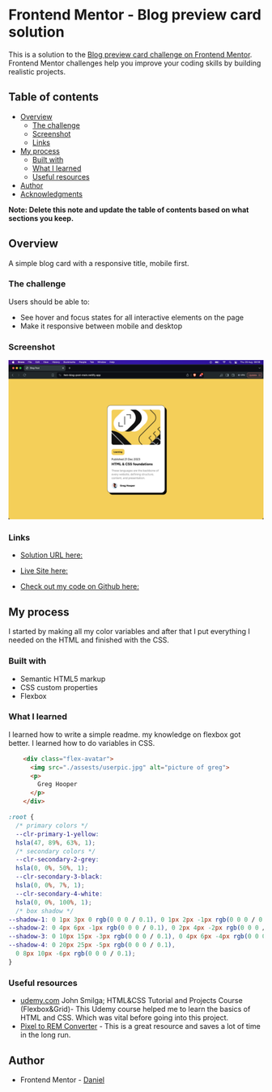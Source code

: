 # Frontend Mentor - Blog preview card solution

This is a solution to the [Blog preview card challenge on Frontend Mentor](https://www.frontendmentor.io/challenges/blog-preview-card-ckPaj01IcS). Frontend Mentor challenges help you improve your coding skills by building realistic projects. 

## Table of contents

- [Overview](#overview)
  - [The challenge](#the-challenge)
  - [Screenshot](#screenshot)
  - [Links](#links)
- [My process](#my-process)
  - [Built with](#built-with)
  - [What I learned](#what-i-learned)
  - [Useful resources](#useful-resources)
- [Author](#author)
- [Acknowledgments](#acknowledgments)

**Note: Delete this note and update the table of contents based on what sections you keep.**

## Overview
A simple blog card with a responsive title, mobile first. 
### The challenge

Users should be able to:

- See hover and focus states for all interactive elements on the page
- Make it responsive between mobile and desktop

### Screenshot

![](./Screenshot%202024-08-29%20at%2008.56.57.png)

### Links

- [Solution URL here:](https://www.frontendmentor.io/challenges/blog-preview-card-ckPaj01IcS/hub)

-  [Live Site here:](fem-blog-post-main.netlify.app)

- [Check out my code on Github here:](https://github.com/Camperbug/fem-blog-post-main)

## My process
I started by making all my color variables and after that I put everything I needed on the HTML and finished with the CSS.

### Built with

- Semantic HTML5 markup
- CSS custom properties
- Flexbox

### What I learned
I learned how to write a simple readme. my knowledge on flexbox got better. I learned how to do variables in CSS.

```html
    <div class="flex-avatar">
      <img src="./assests/userpic.jpg" alt="picture of greg">
      <p>
        Greg Hooper
      </p>
    </div>
```
```css
:root {
  /* primary colors */
  --clr-primary-1-yellow:
  hsla(47, 89%, 63%, 1);
  /* secondary colors */
  --clr-secondary-2-grey:
  hsla(0, 0%, 50%, 1);
  --clr-secondary-3-black:
  hsla(0, 0%, 7%, 1);
  --clr-secondary-4-white:
  hsla(0, 0%, 100%, 1);
  /* box shadow */
--shadow-1: 0 1px 3px 0 rgb(0 0 0 / 0.1), 0 1px 2px -1px rgb(0 0 0 / 0.1);
--shadow-2: 0 4px 6px -1px rgb(0 0 0 / 0.1), 0 2px 4px -2px rgb(0 0 0 / 0.1);
--shadow-3: 0 10px 15px -3px rgb(0 0 0 / 0.1), 0 4px 6px -4px rgb(0 0 0 / 0.1);
--shadow-4: 0 20px 25px -5px rgb(0 0 0 / 0.1),
  0 8px 10px -6px rgb(0 0 0 / 0.1);
}
```

### Useful resources

- [udemy.com](udemy.com)  John Smilga; HTML&CSS Tutorial and Projects Course (Flexbox&Grid)-
This Udemy course helped me to learn the basics of HTML and CSS. Which was vital before going into this project.
- [Pixel to REM Converter](https://nekocalc.com/px-to-rem-converter) - 
This is a great resource and saves a lot of time in the long run.

## Author

- Frontend Mentor - [Daniel](https://www.frontendmentor.io/profile/Camperbug)